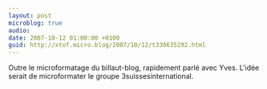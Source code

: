 ```yaml
---
layout: post
microblog: true
audio: 
date: 2007-10-12 01:00:00 +0100
guid: http://xtof.micro.blog/2007/10/12/t330635292.html
---
```

Outre le microformatage du billaut-blog, rapidement parlé avec Yves. L'idée serait de microformater le groupe 3suissesinternational.
